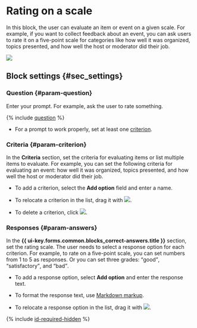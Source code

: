 # Rating on a scale

In this block, the user can evaluate an item or event on a given scale. For example, if you want to collect feedback about an event, you can ask users to rate it on a five-point scale for categories like how well it was organized, topics presented, and how well the host or moderator did their job.

![](../../_assets/forms/tutorial-rating.gif)


## Block settings {#sec_settings}

### Question {#param-question}

Enter your prompt. For example, ask the user to rate something.

{% include [question](../../_includes/forms/question.md) %}

- For a prompt to work properly, set at least one [criterion](#param-criterion).

### Criteria {#param-criterion}

In the **Criteria** section, set the criteria for evaluating items or list multiple items to evaluate. For example, you can set the following criteria for evaluating an event: how well it was organized, topics presented, and how well the host or moderator did their job.

- To add a criterion, select the **Add option** field and enter a name.

- To relocate a criterion in the list, drag it with ![](../../_assets/forms/drag-answer.png).

- To delete a criterion, click ![](../../_assets/forms/remove.png).

### Responses {#param-answers}

In the **{{ ui-key.forms.common.blocks_correct-answers.title }}** section, set the rating scale. The user needs to select a response option for each criterion. For example, to rate on a five-point scale, you can set numbers from 1 to 5 as responses. Or you can set three grades: <q>good</q>, <q>satisfactory</q>, and <q>bad</q>.

- To add a response option, select **Add option** and enter the response text.

- To format the response text, use [Markdown markup](../appearance.md#section_pzm_m1j_j3b).

- To relocate a response option in the list, drag it with ![](../../_assets/forms/drag-answer.png).

{% include [id-required-hidden](../../_includes/forms/id-required-hidden.md) %}

